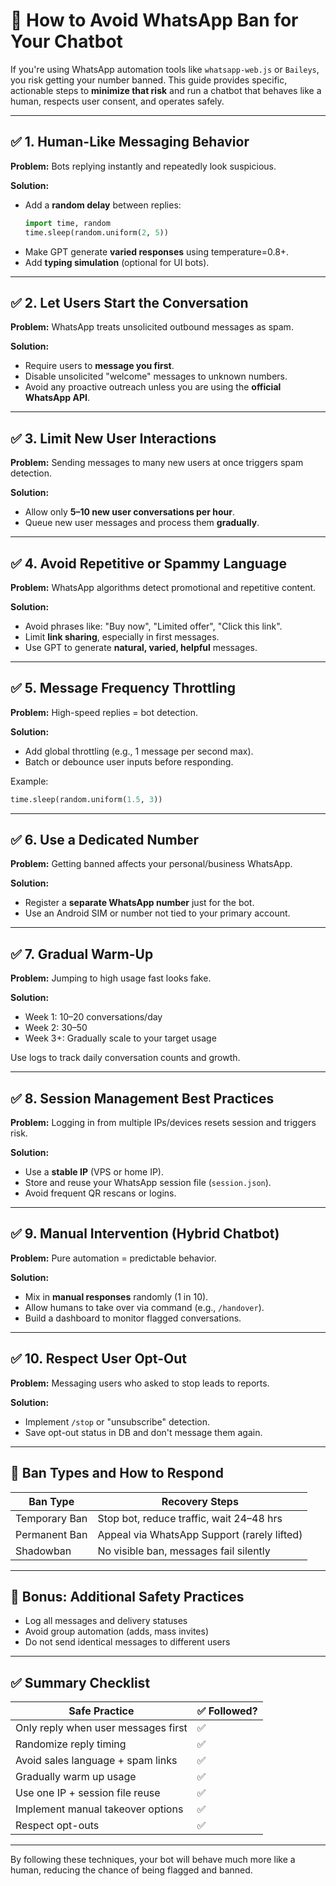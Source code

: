 
# 🚫 How to Avoid WhatsApp Ban for Your Chatbot

If you're using WhatsApp automation tools like `whatsapp-web.js` or `Baileys`, you risk getting your number banned. This guide provides specific, actionable steps to **minimize that risk** and run a chatbot that behaves like a human, respects user consent, and operates safely.

---

## ✅ 1. Human-Like Messaging Behavior

**Problem:** Bots replying instantly and repeatedly look suspicious.

**Solution:**
- Add a **random delay** between replies:
  ```python
  import time, random
  time.sleep(random.uniform(2, 5))
  ```
- Make GPT generate **varied responses** using temperature=0.8+.
- Add **typing simulation** (optional for UI bots).

---

## ✅ 2. Let Users Start the Conversation

**Problem:** WhatsApp treats unsolicited outbound messages as spam.

**Solution:**
- Require users to **message you first**.
- Disable unsolicited "welcome" messages to unknown numbers.
- Avoid any proactive outreach unless you are using the **official WhatsApp API**.

---

## ✅ 3. Limit New User Interactions

**Problem:** Sending messages to many new users at once triggers spam detection.

**Solution:**
- Allow only **5–10 new user conversations per hour**.
- Queue new user messages and process them **gradually**.

---

## ✅ 4. Avoid Repetitive or Spammy Language

**Problem:** WhatsApp algorithms detect promotional and repetitive content.

**Solution:**
- Avoid phrases like: "Buy now", "Limited offer", "Click this link".
- Limit **link sharing**, especially in first messages.
- Use GPT to generate **natural, varied, helpful** messages.

---

## ✅ 5. Message Frequency Throttling

**Problem:** High-speed replies = bot detection.

**Solution:**
- Add global throttling (e.g., 1 message per second max).
- Batch or debounce user inputs before responding.

Example:
```python
time.sleep(random.uniform(1.5, 3))
```

---

## ✅ 6. Use a Dedicated Number

**Problem:** Getting banned affects your personal/business WhatsApp.

**Solution:**
- Register a **separate WhatsApp number** just for the bot.
- Use an Android SIM or number not tied to your primary account.

---

## ✅ 7. Gradual Warm-Up

**Problem:** Jumping to high usage fast looks fake.

**Solution:**
- Week 1: 10–20 conversations/day
- Week 2: 30–50
- Week 3+: Gradually scale to your target usage

Use logs to track daily conversation counts and growth.

---

## ✅ 8. Session Management Best Practices

**Problem:** Logging in from multiple IPs/devices resets session and triggers risk.

**Solution:**
- Use a **stable IP** (VPS or home IP).
- Store and reuse your WhatsApp session file (`session.json`).
- Avoid frequent QR rescans or logins.

---

## ✅ 9. Manual Intervention (Hybrid Chatbot)

**Problem:** Pure automation = predictable behavior.

**Solution:**
- Mix in **manual responses** randomly (1 in 10).
- Allow humans to take over via command (e.g., `/handover`).
- Build a dashboard to monitor flagged conversations.

---

## ✅ 10. Respect User Opt-Out

**Problem:** Messaging users who asked to stop leads to reports.

**Solution:**
- Implement `/stop` or "unsubscribe" detection.
- Save opt-out status in DB and don't message them again.

---

## 🚨 Ban Types and How to Respond

| Ban Type         | Recovery Steps                              |
|------------------|---------------------------------------------|
| Temporary Ban    | Stop bot, reduce traffic, wait 24–48 hrs    |
| Permanent Ban    | Appeal via WhatsApp Support (rarely lifted) |
| Shadowban        | No visible ban, messages fail silently      |

---

## 🔐 Bonus: Additional Safety Practices

- Log all messages and delivery statuses
- Avoid group automation (adds, mass invites)
- Do not send identical messages to different users

---

## ✅ Summary Checklist

| Safe Practice                         | ✅ Followed? |
|--------------------------------------|-------------|
| Only reply when user messages first  | ✅           |
| Randomize reply timing               | ✅           |
| Avoid sales language + spam links    | ✅           |
| Gradually warm up usage              | ✅           |
| Use one IP + session file reuse      | ✅           |
| Implement manual takeover options    | ✅           |
| Respect opt-outs                     | ✅           |

---

By following these techniques, your bot will behave much more like a human, reducing the chance of being flagged and banned.

